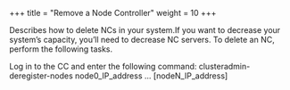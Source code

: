 +++
title = "Remove a Node Controller"
weight = 10
+++

Describes how to delete NCs in your system.If you want to decrease your system’s capacity, you’ll need to decrease NC servers. To delete an NC, perform the following tasks. 

Log in to the CC and enter the following command: 
    clusteradmin-deregister-nodes node0_IP_address ... [nodeN_IP_address]

